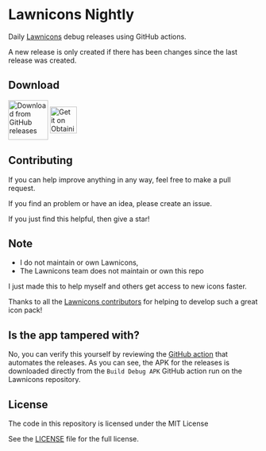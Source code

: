 # Lawnicons Nightly

Daily [Lawnicons](https://github.com/LawnchairLauncher/lawnicons/) debug releases using GitHub actions.

A new release is only created if there has been changes since the last release was created.

## Download

<a href="https://github.com/Hamster45105/lawnicons-nightly/releases">
<img src="https://user-images.githubusercontent.com/69304392/148696068-0cfea65d-b18f-4685-82b5-329a330b1c0d.png"
alt="Download from GitHub releases" align="center" height="80" /></a>

<a href="https://apps.obtainium.imranr.dev/redirect?r=obtainium://add/https://github.com/Hamster45105/lawnicons-nightly/">
<img src="https://github.com/ImranR98/Obtainium/blob/main/assets/graphics/badge_obtainium.png"
alt="Get it on Obtainium" align="center" height="54" /></a>

## Contributing
If you can help improve anything in any way, feel free to make a pull request.

If you find an problem or have an idea, please create an issue. 

If you just find this helpful, then give a star!

## Note
- I do not maintain or own Lawnicons,
- The Lawnicons team does not maintain or own this repo

I just made this to help myself and others get access to new icons faster.

Thanks to all the [Lawnicons contributors](https://github.com/LawnchairLauncher/lawnicons/graphs/contributors) for helping to develop such a great icon pack!

## Is the app tampered with?
No, you can verify this yourself by reviewing the [GitHub action](/.github/workflows/daily_release.yml) that automates the releases. As you can see, the APK for the releases is downloaded directly from the `Build Debug APK` GitHub action run on the Lawnicons repository.

## License
The code in this repository is licensed under the MIT License

See the [LICENSE](LICENSE) file for the full license.